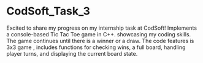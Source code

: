 # CodSoft_Task_3
Excited to share my progress on my internship task at CodSoft! Implements a console-based Tic Tac Toe game in C++. showcasing my coding skills. The game continues until there is a winner or a draw. The code features is  3x3 game , includes functions for checking wins, a full board, handling player turns, and displaying the current board state.
